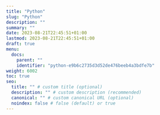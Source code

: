 ```yaml
---
title: "Python"
slug: "Python"
description: ""
summary: ""
date: 2023-08-21T22:45:51+01:00
lastmod: 2023-08-21T22:45:51+01:00
draft: true
menu:
  docs:
    parent: ""
    identifier: "python-e9b6c2735d3d52de476beeb4a3bdfe7b"
weight: 6002
toc: true
seo:
  title: "" # custom title (optional)
  description: "" # custom description (recommended)
  canonical: "" # custom canonical URL (optional)
  noindex: false # false (default) or true
---
```

